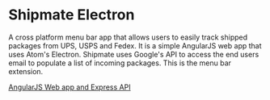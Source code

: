 # Shipmate Electron

A cross platform menu bar app that allows users to easily track shipped packages from UPS, USPS and Fedex. It is a simple AngularJS web app that uses Atom's Electron. Shipmate uses Google's API to access the end users email to populate a list of incoming packages. This is the menu bar extension.


[AngularJS Web app and Express API ](https://github.com/Chansen88/shipmate)

